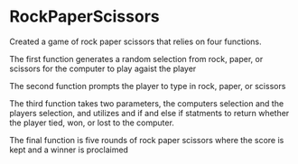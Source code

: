 # RockPaperScissors
Created a game of rock paper scissors that relies on four functions.

The first function generates a random selection from rock, paper, or scissors for the computer to play agaist the player

The second function prompts the player to type in rock, paper, or scissors

The third function takes two parameters, the computers selection and the players selection, and utilizes and if and else if statments to return whether the player tied, won, or lost to the computer.

The final function is five rounds of rock paper scissors where the score is kept and a winner is proclaimed